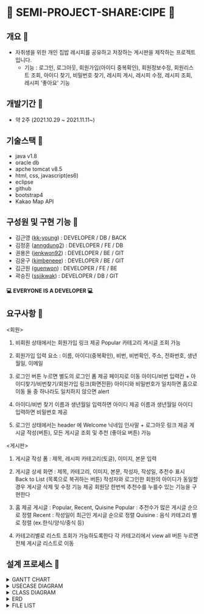 # :spaghetti: SEMI-PROJECT-SHARE:CIPE :bento:
 
## 개요 :stew:
+ 자취생을 위한 개인 집밥 레시피를 공유하고 저장하는 게시판을 제작하는 프로젝트입니다.
   + 기능 : 로그인, 로그아웃, 회원가입(아이디 중복확인), 회원정보수정, 회원리스트 조회, 아이디 찾기, 비밀번호 찾기, 레시피 게시, 레시피 수정, 레시피 조회, 레시피 '좋아요' 기능

## 개발기간 :hamburger:
+ 약 2주 (2021.10.29 ~ 2021.11.11~)

## 기술스택 :sushi:
+ java v1.8
+ oracle db
+ apche tomcat v8.5
+ html, css, javascript(es6)
+ eclipse
+ github
+ bootstrap4
+ Kakao Map API

## 구성원 및 구현 기능 :meat_on_bone:
+ 김근영 ([kk-young](https://github.com/kk-young)) : DEVELOPER / DB / BACK 
+ 김정훈 ([anngdung2](https://github.com/anngdung2)) : DEVELOPER / FE / DB
+ 권용은 ([jenkwon92](https://github.com/jenkwon92)) : DEVELOPER / BE / GIT
+ 김윤구 ([kimbeneee](https://github.com/kimbeneee)) : DEVELOPER / BE / GIT
+ 김근원 ([guenwon](https://github.com/guenwon)) : DEVELOPER / FE / BE 
+ 곽승진 ([ssjjkwak](https://github.com/ssjjkwak)) : DEVELOPER / DB / GIT  
#### :computer: EVERYONE IS A DEVELOPER :computer: 

## 요구사항 🍛

<회원>

1. 비회원 상태에서는 회원가입 링크 제공
    Popular 카테고리 게시글 조회 가능

2. 회원가입 입력 요소 :
    이름, 아이디(중복확인), 비번, 비번확인, 주소, 전화번호, 생년월일, 이메일

3. 로그인 버튼 누르면 별도의 로그인 폼 제공 페이지로 이동
    아이디/비번 입력칸 + 아이디찾기/비번찾기/회원가입 링크(화면전환)
    아이디와 비밀번호가 일치하면 홈으로 이동
    둘 중 하나라도 일치하지 않으면 alert

4.  아이디/비번 찾기
     이름과 생년월일 입력하면 아이디 제공
     이름과 생년월일 아이디 입력하면 비밀번호 제공

5. 로그인 상태에서는 header 에 Welcome 닉네임 인사말 + 로그아웃 링크 제공
    게시글 작성(버튼), 모든 게시글 조회 및 추천 (좋아요 버튼) 가능 

<게시판>

1. 게시글 작성 폼 : 제목, 레시피 카테고리(토글), 이미지, 본문 입력

2. 게시글 상세 화면 : 제목, 카테고리, 이미지, 본문, 작성자, 작성일, 추천수 표시
Back to List (목록으로 복귀하는 버튼)
작성자와 로그인한 회원의 아이디가 동일할 경우
게시글 삭제 및 수정 기능 제공
회원당 한번씩 추천수를 누를수 있는 기능을 구현한다

3. 홈 제공 게시글 : Popular, Recent, Quisine
 Popular : 추천수가 많은 게시글 순으로 정렬
 Recent : 작성일이 최근인 게시글 순으로 정렬
 Quisine : 음식 카테고리 별로 정렬 (ex.한식/양식/중식 등)

4. 카테고리별로 리스트 조회가 가능하도록한다
    각 카테고리에서 view all 버튼 누르면 전체 게시글 리스트로 이동

## 설계 프로세스 🥙
<details>
<summary>GANTT CHART</summary>
(https://docs.google.com/spreadsheets/d/1mtG1TZNYDDq6ArvWKuf_K026qZb_dR2NwS85DdZuqWg/edit#gid=1115838130)
</details>

<details>
<summary>USECASE DIAGRAM</summary>
![usecase-강사님feedback](https://user-images.githubusercontent.com/72936976/141051340-08f8f0ac-74af-4cec-ad90-0133d4333d12.jpg)
</details>

<details>
<summary>CLASS DIAGRAM</summary>

</details> 
 
<details>
<summary>ERD</summary>
</details>

<details>
<summary>FILE LIST</summary>
</details>
